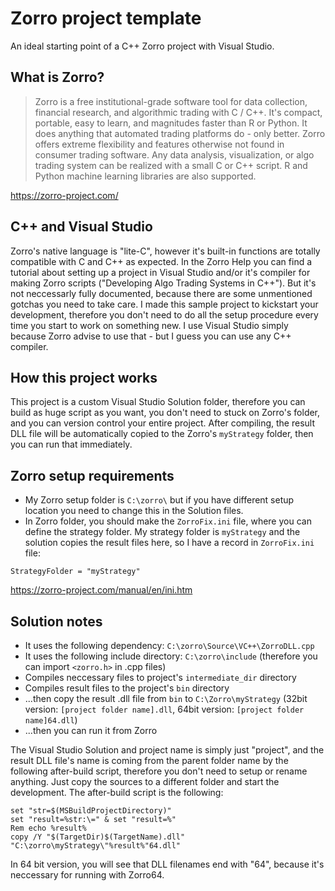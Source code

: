 # Zorro project template
An ideal starting point of a C++ Zorro project with Visual Studio.<br />

## What is Zorro?
>Zorro is a free institutional-grade software tool for data collection, financial research, and algorithmic trading with C / C++.  It's compact, portable, easy to learn, and magnitudes faster than R or Python. It does anything that automated trading platforms do - only better. Zorro offers extreme flexibility and features otherwise not found in consumer trading software. Any data analysis, visualization, or algo trading system can be realized with a small C or C++ script. R and Python machine learning libraries are also supported.

<https://zorro-project.com/>

## C++ and Visual Studio
Zorro's native language is "lite-C", however it's built-in functions are totally compatible with C and C++ as expected. In the Zorro Help you can find a tutorial about setting up a project in Visual Studio and/or it's compiler for making Zorro scripts ("Developing Algo Trading Systems in C++"). But it's not neccessarly fully documented, because there are some unmentioned gotchas you need to take care. I made this sample project to kickstart your development, therefore you don't need to do all the setup procedure every time you start to work on something new. I use Visual Studio simply because Zorro advise to use that - but I guess you can use any C++ compiler.

## How this project works

This project is a custom Visual Studio Solution folder, therefore you can build as huge script as you want, you don't need to stuck on Zorro's folder, and you can version control your entire project. After compiling, the result DLL file will be automatically copied to the Zorro's `myStrategy` folder, then you can run that immediately.

## Zorro setup requirements

* My Zorro setup folder is `C:\zorro\` but if you have different setup location you need to change this in the Solution files.
* In Zorro folder, you should make the `ZorroFix.ini` file, where you can define the strategy folder. My strategy folder is `myStrategy` and the solution copies the result files here, so I have a record in `ZorroFix.ini` file:
```
StrategyFolder = "myStrategy"
```
<https://zorro-project.com/manual/en/ini.htm>

## Solution notes

* It uses the following dependency: `C:\zorro\Source\VC++\ZorroDLL.cpp`
* It uses the following include directory: `C:\zorro\include` (therefore you can import `<zorro.h>` in .cpp files)
* Compiles neccessary files to project's `intermediate_dir` directory
* Compiles result files to the project's `bin` directory
* ...then copy the result .dll file from `bin` to `C:\Zorro\myStrategy` (32bit version: `[project folder name].dll`, 64bit version: `[project folder name]64.dll`)
* ...then you can run it from Zorro

The Visual Studio Solution and project name is simply just "project", and the result DLL file's name is coming from the parent folder name by the following after-build script, therefore you don't need to setup or rename anything. Just copy the sources to a different folder and start the development. The after-build script is the following:
```
set "str=$(MSBuildProjectDirectory)"
set "result=%str:\=" & set "result=%"
Rem echo %result%
copy /Y "$(TargetDir)$(TargetName).dll" "C:\zorro\myStrategy\"%result%"64.dll"
```
In 64 bit version, you will see that DLL filenames end with "64", because it's neccessary for running with Zorro64.